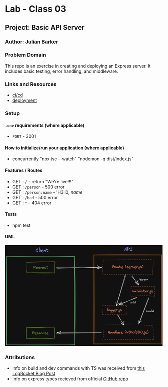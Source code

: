 # Lab - Class 03

## Project: Basic API Server

### Author: Julian Barker

### Problem Domain  

This repo is an exercise in creating and deploying an Express server. It includes basic testing, error handling, and middleware.

### Links and Resources

- [ci/cd](https://github.com/julian-barker/basic-API-server/actions)
- [deployment](https://four01-basic-API-server.onrender.com)

### Setup

#### `.env` requirements (where applicable)

- `PORT` - 3001

#### How to initialize/run your application (where applicable)

- concurrently \"npx tsc --watch\" \"nodemon -q dist/index.js\"

#### Features / Routes

- GET : `/` - return "We're live!!!"
- GET : `/person` - 500 error
- GET : `/person:name` - 'H3ll0, *name*'
- GET : `/bad` - 500 error
- GET : `*` - 404 error

#### Tests

- npm test

#### UML

![UML](./assets/401_lab_2_UML.png)

### Attributions

- Info on build and dev commands with TS was received from [this LogRocket Blog Post](https://blog.logrocket.com/how-to-set-up-node-typescript-express/)
- Info on express types recieved from official [GitHub repo](https://github.com/DefinitelyTyped/DefinitelyTyped/blob/master/types/express/index.d.ts)
